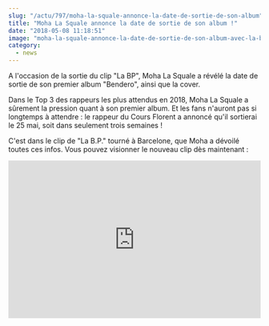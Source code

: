 ```yaml
--- 
slug: "/actu/797/moha-la-squale-annonce-la-date-de-sortie-de-son-album"
title: "Moha La Squale annonce la date de sortie de son album !"
date: "2018-05-08 11:18:51"
image: "moha-la-squale-annonce-la-date-de-sortie-de-son-album-avec-la-bp-649.jpg"
category:
  - news
---
```

<p>A l'occasion de la sortie du clip "La BP", Moha La Squale a révélé la date de sortie de son premier album "Bendero", ainsi que la cover.</p>

<p>Dans le Top 3 des rappeurs les plus attendus en 2018, Moha La Squale a sûrement la pression quant à son premier album. Et les fans n'auront pas si longtemps à attendre : le rappeur du Cours Florent a annoncé qu'il sortierai le 25 mai, soit dans seulement trois semaines !</p>

<p>C'est dans le clip de "La B.P." tourné à Barcelone, que Moha a dévoilé toutes ces infos. Vous pouvez visionner le nouveau clip dès maintenant :</p>

<iframe width="100%" height="315" src="https://www.youtube.com/embed/VfAItP9kVdM" frameborder="0" allow="autoplay; encrypted-media" allowfullscreen></iframe>